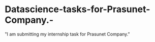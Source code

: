 # Datascience-tasks-for-Prasunet-Company.-
"I am submitting my internship task for Prasunet Company."
